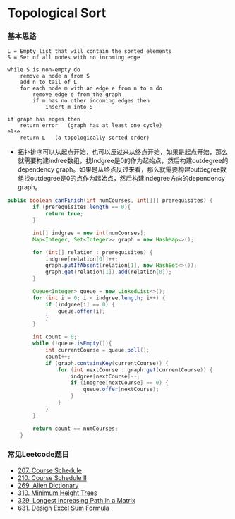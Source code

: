 # Topological Sort

### 基本思路

```
L = Empty list that will contain the sorted elements
S = Set of all nodes with no incoming edge

while S is non-empty do
    remove a node n from S
    add n to tail of L
    for each node m with an edge e from n to m do
        remove edge e from the graph
        if m has no other incoming edges then
            insert m into S

if graph has edges then
    return error   (graph has at least one cycle)
else 
    return L   (a topologically sorted order)
```

* 拓扑排序可以从起点开始，也可以反过来从终点开始，如果是起点开始，那么就需要构建indree数组，找Indgree是0的作为起始点，然后构建outdegree的dependency graph。如果是从终点反过来看，那么就需要构建outdegree数组找outdegree是0的点作为起始点，然后构建indegree方向的dependency graph。

```java
public boolean canFinish(int numCourses, int[][] prerequisites) {
        if (prerequisites.length == 0){
            return true;
        }

        int[] indgree = new int[numCourses];
        Map<Integer, Set<Integer>> graph = new HashMap<>();

        for (int[] relation : prerequisites) {
            indgree[relation[0]]++;
            graph.putIfAbsent(relation[1], new HashSet<>());
            graph.get(relation[1]).add(relation[0]);
        }

        Queue<Integer> queue = new LinkedList<>();
        for (int i = 0; i < indgree.length; i++) {
            if (indgree[i] == 0) {
                queue.offer(i);
            }
        }

        int count = 0;
        while (!queue.isEmpty()){
            int currentCourse = queue.poll();
            count++;
            if (graph.containsKey(currentCourse)) {
                for (int nextCourse : graph.get(currentCourse)) {
                    indgree[nextCourse]--;
                    if (indgree[nextCourse] == 0) {
                        queue.offer(nextCourse);
                    }
                }
            }
        }

        return count == numCourses;
    }
```

### 常见Leetcode题目

* [207. Course Schedule](https://leetcode.com/problems/course-schedule)
* [210. Course Schedule II](https://leetcode.com/problems/course-schedule-ii)
* [269. Alien Dictionary](https://leetcode.com/problems/alien-dictionary)
* [310. Minimum Height Trees](https://leetcode.com/problems/minimum-height-trees)
* [329. Longest Increasing Path in a Matrix](https://leetcode.com/problems/longest-increasing-path-in-a-matrix)
* [631. Design Excel Sum Formula](https://leetcode.com/problems/design-excel-sum-formula)
